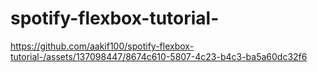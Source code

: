 # spotify-flexbox-tutorial-



https://github.com/aakif100/spotify-flexbox-tutorial-/assets/137098447/8674c610-5807-4c23-b4c3-ba5a60dc32f6

